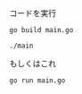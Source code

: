 コードを実行

````terminal
go build main.go
````

````terminal
./main
````

もしくはこれ

```shell
go run main.go
```
